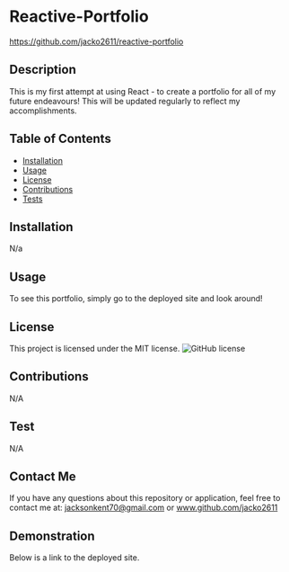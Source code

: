 # Reactive-Portfolio
https://github.com/jacko2611/reactive-portfolio
## Description
This is my first attempt at using React - to create a portfolio for all of my future endeavours! This will be updated regularly to reflect my accomplishments.
## Table of Contents
* [Installation](#installation)
* [Usage](#usage)
* [License](#license)
* [Contributions](#contribution)
* [Tests](#testing)
## Installation
N/a
## Usage
To see this portfolio, simply go to the deployed site and look around!
## License
This project is licensed under the MIT license.
![GitHub license](https://img.shields.io/badge/license-MIT-blue.svg)
## Contributions
N/A
## Test
N/A
## Contact Me
If you have any questions about this repository or application, feel free to contact me at:
jacksonkent70@gmail.com or www.github.com/jacko2611
## Demonstration
Below is a link to the deployed site.
